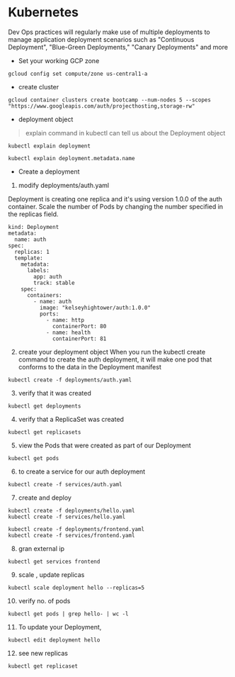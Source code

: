 # Kubernetes

Dev Ops practices will regularly make use of multiple deployments to manage application deployment scenarios such 
as "Continuous Deployment", "Blue-Green Deployments," "Canary Deployments" and more

* Set your working GCP zone
```
gcloud config set compute/zone us-central1-a
```

* create cluster
```
gcloud container clusters create bootcamp --num-nodes 5 --scopes "https://www.googleapis.com/auth/projecthosting,storage-rw"
```

* deployment object
> explain command in kubectl can tell us about the Deployment object
```
kubectl explain deployment

kubectl explain deployment.metadata.name
```

* Create a deployment
1. modify deployments/auth.yaml

Deployment is creating one replica and it's using version 1.0.0 of the auth container.
Scale the number of Pods by changing the number specified in the replicas field.
```
kind: Deployment
metadata:
  name: auth
spec:
  replicas: 1
  template:
    metadata:
      labels:
        app: auth
        track: stable
    spec:
      containers:
        - name: auth
          image: "kelseyhightower/auth:1.0.0"
          ports:
            - name: http
              containerPort: 80
            - name: health
              containerPort: 81
```

2. create your deployment object
When you run the kubectl create command to create the auth deployment, it will make one pod that conforms to the data in the Deployment manifest
```
kubectl create -f deployments/auth.yaml
```

3. verify that it was created
```
kubectl get deployments
```
4. verify that a ReplicaSet was created 
```
kubectl get replicasets
```
5. view the Pods that were created as part of our Deployment
```
kubectl get pods
```
6. to create a service for our auth deployment
```
kubectl create -f services/auth.yaml
```

7. create and deploy
```
kubectl create -f deployments/hello.yaml
kubectl create -f services/hello.yaml

kubectl create -f deployments/frontend.yaml
kubectl create -f services/frontend.yaml
```

8. gran external ip
```
kubectl get services frontend
```

9. scale , update replicas
```
kubectl scale deployment hello --replicas=5
```

10. verify no. of pods 
```
kubectl get pods | grep hello- | wc -l
```

11. To update your Deployment,
```
kubectl edit deployment hello
```
12. see new replicas
```
kubectl get replicaset
```

